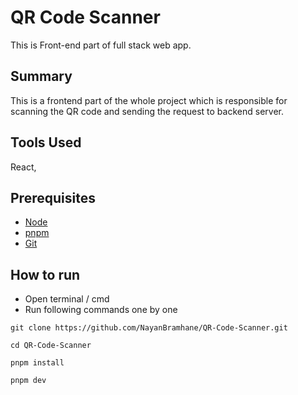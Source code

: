 # QR Code Scanner

This is Front-end part of full stack web app.

## Summary

This is a frontend part of the whole project which is responsible for scanning the QR code and sending the request to backend server.

## Tools Used

React, 

## Prerequisites

- [Node](https://nodejs.org/en/)
- [pnpm](https://pnpm.io/installation)
- [Git](https://git-scm.com/downloads)

## How to run

- Open terminal / cmd
- Run following commands one by one
```shell
git clone https://github.com/NayanBramhane/QR-Code-Scanner.git
```
```shell
cd QR-Code-Scanner
```
```shell
pnpm install
```
```shell
pnpm dev
```